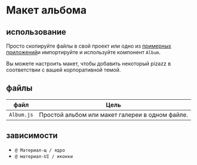 # Макет альбома

## использование

Просто скопируйте файлы в свой проект или одно из [примерных приложений](https://github.com/mui-org/material-ui/tree/master/examples)и импортируйте и используйте компонент `Album`.

Вы можете настроить макет, чтобы добавить некоторый pizazz в соответствии с вашей корпоративной темой.

## файлы

| файл       | Цель                                            |
| ---------- | ----------------------------------------------- |
| `Album.js` | Простой альбом или макет галереи в одном файле. |

## зависимости

- `@ Материал-щ / ядро`
- `@ материал-UI / иконки`